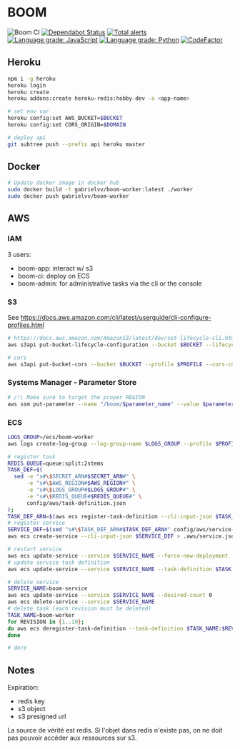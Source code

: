 # BOOM

![Boom CI](https://github.com/gabrielvv/boom/workflows/Boom%20CI/badge.svg)
[![Dependabot Status](https://api.dependabot.com/badges/status?host=github&repo=gabrielvv/boom)](https://dependabot.com)
[![Total alerts](https://img.shields.io/lgtm/alerts/g/gabrielvv/boom.svg?logo=lgtm&logoWidth=18)](https://lgtm.com/projects/g/gabrielvv/boom/alerts/)
[![Language grade: JavaScript](https://img.shields.io/lgtm/grade/javascript/g/gabrielvv/boom.svg?logo=lgtm&logoWidth=18)](https://lgtm.com/projects/g/gabrielvv/boom/context:javascript)
[![Language grade: Python](https://img.shields.io/lgtm/grade/python/g/gabrielvv/boom.svg?logo=lgtm&logoWidth=18)](https://lgtm.com/projects/g/gabrielvv/boom/context:python)
[![CodeFactor](https://www.codefactor.io/repository/github/gabrielvv/boom/badge)](https://www.codefactor.io/repository/github/gabrielvv/boom)

## Heroku

```sh
npm i -g heroku
heroku login
heroku create
heroku addons:create heroku-redis:hobby-dev -a <app-name>

# set env var
heroku config:set AWS_BUCKET=$BUCKET
heroku config:set CORS_ORIGIN=$DOMAIN

# deploy api
git subtree push --prefix api heroku master
```

## Docker

```sh
# Update docker image in docker hub
sudo docker build -t gabrielvv/boom-worker:latest ./worker
sudo docker push gabrielvv/boom-worker
```

## AWS

### IAM

3 users:
- boom-app: interact w/ s3
- boom-ci: deploy on ECS
- boom-admin: for administrative tasks via the cli or the console

### S3

See https://docs.aws.amazon.com/cli/latest/userguide/cli-configure-profiles.html

```sh
# https://docs.aws.amazon.com/AmazonS3/latest/dev/set-lifecycle-cli.html
aws s3api put-bucket-lifecycle-configuration --bucket $BUCKET --lifecycle-configuration file://config/aws/bucket-lifecycle.json

# cors
aws s3api put-bucket-cors --bucket $BUCKET --profile $PROFILE --cors-configuration file://config/aws/bucket-cors.json
```

### Systems Manager - Parameter Store

```sh
# /!\ Make sure to target the proper REGION
aws ssm put-parameter --name "/boom/$parameter_name" --value $parameter_value --type SecureString --profile $profile
```

### ECS

```sh
LOGS_GROUP=/ecs/boom-worker
aws logs create-log-group --log-group-name $LOGS_GROUP --profile $PROFILE

# register task
REDIS_QUEUE=queue:split:2stems
TASK_DEF=$(
  sed -e "s#\$SECRET_ARN#$SECRET_ARN#" \
      -e "s#\$AWS_REGION#$AWS_REGION#" \
      -e "s#\$LOGS_GROUP#$LOGS_GROUP#" \
      -e "s#\$REDIS_QUEUE#$REDIS_QUEUE#" \
      config/aws/task-definition.json
);
TASK_DEF_ARN=$(aws ecs register-task-definition --cli-input-json $TASK_DEF | jq -r '.taskDefinition.taskDefinitionArn');
# register service
SERVICE_DEF=$(sed "s#\$TASK_DEF_ARN#$TASK_DEF_ARN#" config/aws/service-definition.json);
aws ecs create-service --cli-input-json $SERVICE_DEF > .aws/service.json;

# restart service
aws ecs update-service --service $SERVICE_NAME --force-new-deployment
# update service task definition
aws ecs update-service --service $SERVICE_NAME --task-definition $TASK:$REVISION --force-new-deployment

# delete service
SERVICE_NAME=boom-service
aws ecs update-service --service $SERVICE_NAME --desired-count 0
aws ecs delete-service --service $SERVICE_NAME
# delete task (each revision must be deleted)
TASK_NAME=boom-worker
for REVISION in {1..19};
do aws ecs deregister-task-definition --task-definition $TASK_NAME:$REVISION;
done

# dere
```

## Notes

Expiration:
- redis key
- s3 object
- s3 presigned url

La source de vérité est redis.
Si l'objet dans redis n'existe pas, on ne doit pas pouvoir accéder aux ressources sur s3.
